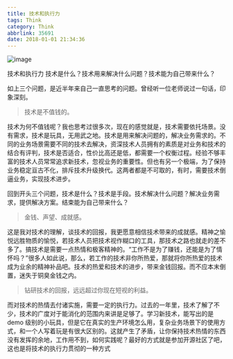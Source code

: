 ```yaml
---
title: 技术和执行力
tags: Think
category: Think
abbrlink: 35691
date: 2018-01-01 21:34:36
---
```

![image](https://cdn.jsdelivr.net/gh/onocs/onocs.github.io@img/jishuhezhixingli.PNG)

技术和执行力
技术是什么？技术用来解决什么问题？技术能为自己带来什么？

如上三个问题，是近半年来自己一直思考的问题。曾经听一位老师说过一句话，印象深刻。

<!--more-->


> 技术是不值钱的。

技术为何不值钱呢？我也思考过很多次，现在的感觉就是，技术需要依托场景。没有需求，技术是玩具，无用武之地。技术是用来解决问题的，解决业务需求的。不同的业务场景需要不同的技术去解决，资深技术人员拥有的素质是对业务和技术的结合有评判，技术是否适合，性价比高还是低，都需要一个权衡过程。经验不够丰富的技术人员常常追求新技术，忽视业务的重要性。但也有另一个极端，为了保持业务稳定亘古不化，排斥技术升级换代。这两者都是不可取的，有时，需要技术倒逼业务，实现技术进步。

回到开头三个问题，技术是什么？技术是手段。技术解决什么问题？解决业务需求，提供解决方案。结束能为自己带来什么？

> 金钱、声望、成就感。

这是我对技术的理解，谈技术的回报，我更愿意相信技术带来的成就感。精神之愉悦远胜物质的愉悦，若技术人员把技术视作糊口的工具，那技术之路也就走的差不多了。搞技术是需要一点热情和极客精神的。“工作不是为了赚钱，还能是为了情怀吗？”很多人如此说，那么，若工作的技术非你所热爱，那就将你所热爱的技术成为业余的精神补品吧。技术的热爱和技术的进步，带来金钱回报。而不应本末倒置，迷失于铜臭金钱之内。


> 钻研技术的回报，远远超过你现在短视的利益。

而对技术的热情去付诸实施，需要一定的执行力。过去的一年里，技术了解了不少，技术的广度对于能消化的范围内来讲是足够了。学习新技术，能写出的是 demo 级别的小玩具，但是它在真实的生产环境怎么用，复杂业务场景下的使用方式，和一个人写着玩是有很大区别的。这就产生了矛盾，让你保持技术热情的东西没有发挥的余地，工作用不到，如何实践呢？最好的方式就是参加开源社区了吧，这也是将技术的执行力贯彻的一种方式

